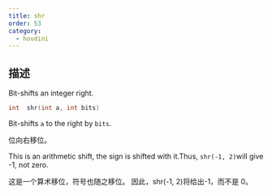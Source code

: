 ```yaml
---
title: shr
order: 53
category:
  - houdini
---
```

    
## 描述

Bit-shifts an integer right.

```c
int  shr(int a, int bits)
```

Bit-shifts `a` to the right by `bits`.

位向右移位。

This is an arithmetic shift, the sign is shifted with it.Thus, `shr(-1, 2)`will give -1, not zero.

这是一个算术移位，符号也随之移位。 因此，shr(-1, 2)将给出-1，而不是 0。
